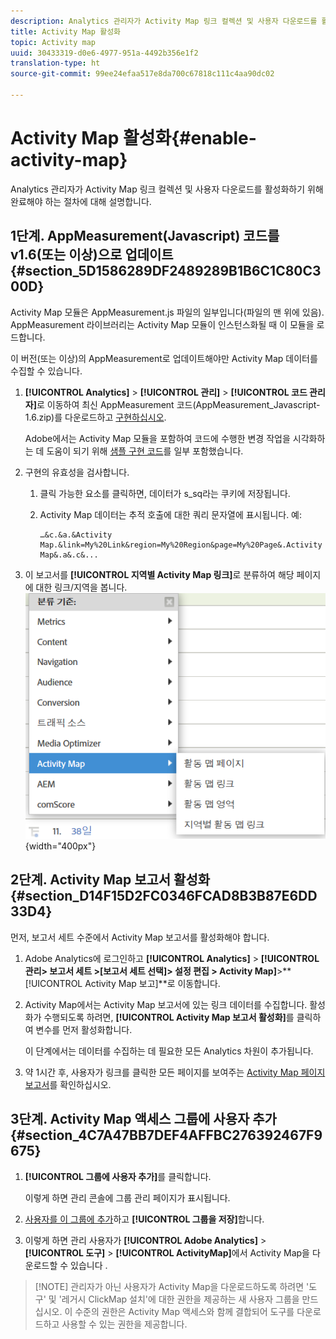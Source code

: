 ```yaml
---
description: Analytics 관리자가 Activity Map 링크 컬렉션 및 사용자 다운로드를 활성화하기 위해 완료해야 하는 절차에 대해 설명합니다.
title: Activity Map 활성화
topic: Activity map
uuid: 30433319-d0e6-4977-951a-4492b356e1f2
translation-type: ht
source-git-commit: 99ee24efaa517e8da700c67818c111c4aa90dc02

---
```



# Activity Map 활성화{#enable-activity-map}

Analytics 관리자가 Activity Map 링크 컬렉션 및 사용자 다운로드를 활성화하기 위해 완료해야 하는 절차에 대해 설명합니다.

## 1단계. AppMeasurement(Javascript) 코드를 v1.6(또는 이상)으로 업데이트{#section_5D1586289DF2489289B1B6C1C80C300D}

Activity Map 모듈은 AppMeasurement.js 파일의 일부입니다(파일의 맨 위에 있음). AppMeasurement 라이브러리는 Activity Map 모듈이 인스턴스화될 때 이 모듈을 로드합니다.

이 버전(또는 이상)의 AppMeasurement로 업데이트해야만 Activity Map 데이터를 수집할 수 있습니다.

1. **[!UICONTROL Analytics]** > **[!UICONTROL 관리]** > **[!UICONTROL 코드 관리자]**&#x200B;로 이동하여 최신 AppMeasurement 코드(AppMeasurement_Javascript-1.6.zip)를 다운로드하고 [구현하십시오](https://marketing.adobe.com/resources/help/ko_KR/sc/implement/js_implementation.html).

   Adobe에서는 Activity Map 모듈을 포함하여 코드에 수행한 변경 작업을 시각화하는 데 도움이 되기 위해 [샘플 구현 코드](/help/analyze/activity-map/activitymap-getting-started/activitymap-getting-started-admins/activitymap-sample-implementation-code.md)를 일부 포함했습니다.

1. 구현의 유효성을 검사합니다.

   1. 클릭 가능한 요소를 클릭하면, 데이터가 s_sq라는 쿠키에 저장됩니다.
   1. Activity Map 데이터는 추적 호출에 대한 쿼리 문자열에 표시됩니다. 예:

      ```
      …&c.&a.&Activity Map.&link=My%20Link&region=My%20Region&page=My%20Page&.Activity Map&.a&.c&...
      ```

1. 이 보고서를 **[!UICONTROL 지역별 Activity Map 링크]**&#x200B;로 분류하여 해당 페이지에 대한 링크/지역을 봅니다.  ![](assets/am_breakdown.png){width=&quot;400px&quot;}

## 2단계. Activity Map 보고서 활성화 {#section_D14F15D2FC0346FCAD8B3B87E6DD33D4}

먼저, 보고서 세트 수준에서 Activity Map 보고서를 활성화해야 합니다.

1. Adobe Analytics에 로그인하고 **[!UICONTROL Analytics]** > **[!UICONTROL 관리> 보고서 세트 >[보고서 세트 선택]> 설정 편집 > Activity Map]**>**[!UICONTROL  Activity Map 보고&#x200B;]**로 이동합니다.
1. Activity Map에서는 Activity Map 보고서에 있는 링크 데이터를 수집합니다. 활성화가 수행되도록 하려면, **[!UICONTROL Activity Map 보고서 활성화]**&#x200B;를 클릭하여 변수를 먼저 활성화합니다.

   이 단계에서는 데이터를 수집하는 데 필요한 모든 Analytics 차원이 추가됩니다.

1. 약 1시간 후, 사용자가 링크를 클릭한 모든 페이지를 보여주는 [Activity Map 페이지 보고서](/help/analyze/activity-map/activitymap-reporting-analytics.md)를 확인하십시오.

## 3단계. Activity Map 액세스 그룹에 사용자 추가 {#section_4C7A47BB7DEF4AFFBC276392467F9675}

1. **[!UICONTROL 그룹에 사용자 추가]**&#x200B;를 클릭합니다.

   이렇게 하면 관리 콘솔에 그룹 관리 페이지가 표시됩니다.

1. [사용자를 이 그룹에 추가](https://marketing.adobe.com/resources/help/ko_KR/reference/groups.html)하고 **[!UICONTROL 그룹을 저장]**&#x200B;합니다.

1. 이렇게 하면 관리 사용자가 **[!UICONTROL Adobe Analytics]** > **[!UICONTROL 도구]** > **[!UICONTROL ActivityMap]**&#x200B;에서 Activity Map을 다운로드할 수 있습니다 .

> [!NOTE] 관리자가 아닌 사용자가 Activity Map을 다운로드하도록 하려면 &#39;도구&#39; 및 &#39;레거시 ClickMap 설치&#39;에 대한 권한을 제공하는 새 사용자 그룹을 만드십시오. 이 수준의 권한은 Activity Map 액세스와 함께 결합되어 도구를 다운로드하고 사용할 수 있는 권한을 제공합니다.
